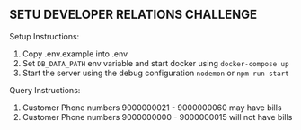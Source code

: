 ## SETU DEVELOPER RELATIONS CHALLENGE

Setup Instructions:
1. Copy .env.example into .env
2. Set `DB_DATA_PATH` env variable and start docker using `docker-compose up`
3. Start the server using the debug configuration `nodemon` or `npm run start`

Query Instructions:
1. Customer Phone numbers 9000000021 - 9000000060 may have bills
2. Customer Phone numbers 9000000000 - 9000000015 will not have bills

